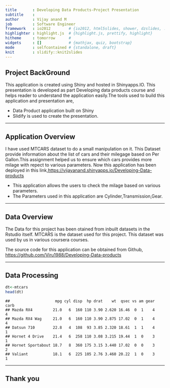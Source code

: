 ```yaml
---
title       : Developing Data Products-Project Presentation
subtitle    : 
author      : Vijay anand M
job         : Software Engineer
framework   : io2012        # {io2012, html5slides, shower, dzslides, ...}
highlighter : highlight.js  # {highlight.js, prettify, highlight}
hitheme     : tomorrow      # 
widgets     : []            # {mathjax, quiz, bootstrap}
mode        : selfcontained # {standalone, draft}
knit        : slidify::knit2slides
---
```



## Project BackGround

This application is created using Shiny and hosted in Shinyapps.IO. This presentation is developed as part Developing data products course and helps reader to understand the application easily.The tools used to build this application and presentation are,

* Data Product application built on Shiny
* Slidify is used to create the presentation.

---

## Application Overview

   I have used MTCARS dataset to do a small manipulation on it. This Dataset provide information about the list of cars and their milegage based on Per Gallon.This assignment helped us to ensure which cars provides more milage with repect to various parameters.
Now this application has been deployed in this link,https://vijayanand.shinyapps.io/Developing-Data-products

* This application allows the users to check the milage based on various parameters.
* The Parameters used in this application are Cylinder,Transmission,Gear.

---

## Data Overview

The Data for this project has been otained from inbuilt datasets in the Rstudio itself. MTCARS is the dataset used for this project.
This dataset was used by us in various coursera courses.

The source code for this application can be obtained from Github,
https://github.com/Viru1988/Developing-Data-products

---

## Data Processing


```r
dt<-mtcars
head(dt)
```

```
##                    mpg cyl disp  hp drat    wt  qsec vs am gear carb
## Mazda RX4         21.0   6  160 110 3.90 2.620 16.46  0  1    4    4
## Mazda RX4 Wag     21.0   6  160 110 3.90 2.875 17.02  0  1    4    4
## Datsun 710        22.8   4  108  93 3.85 2.320 18.61  1  1    4    1
## Hornet 4 Drive    21.4   6  258 110 3.08 3.215 19.44  1  0    3    1
## Hornet Sportabout 18.7   8  360 175 3.15 3.440 17.02  0  0    3    2
## Valiant           18.1   6  225 105 2.76 3.460 20.22  1  0    3    1
```


---

Thank you
---


